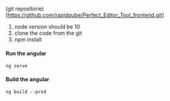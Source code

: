 (git repositorie)[https://github.com/rapidqube/Perfect_Editor_Tool_frontend.git]

1. node version should be 10
2. clone the code from the git
3. npm install

#### Run the angular
    ng serve
#### Build the angular
    ng build --prod